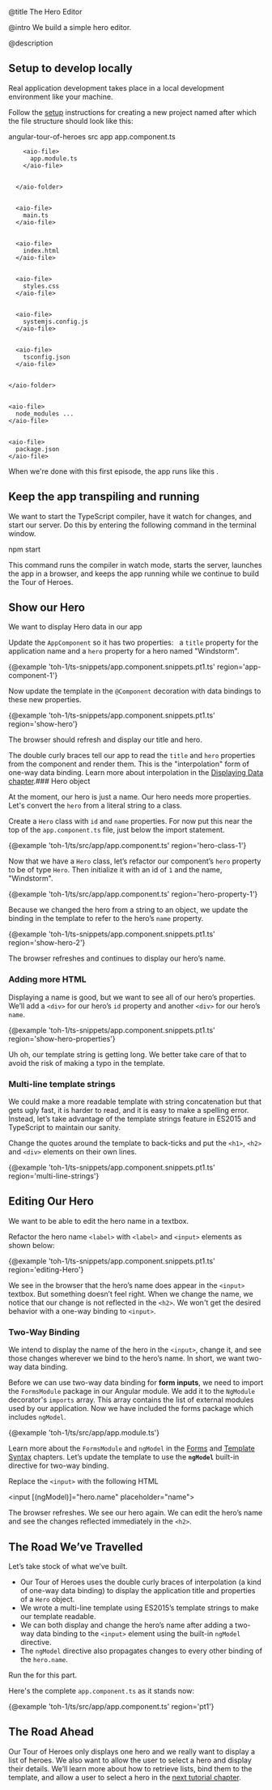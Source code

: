 @title
The Hero Editor

@intro
We build a simple hero editor.

@description
## Setup to develop locally
Real application development takes place in a local development environment like your machine.

Follow the [setup](../guide/setup.html) instructions for creating a new project
named <ngio-ex path="angular-tour-of-heroes"></ngio-ex>
after which the file structure should look like this:

<aio-filetree>

  <aio-folder>
    angular-tour-of-heroes
    <aio-folder>
      src
      <aio-folder>
        app
        <aio-file>
          app.component.ts
        </aio-file>


        <aio-file>
          app.module.ts
        </aio-file>


      </aio-folder>


      <aio-file>
        main.ts
      </aio-file>


      <aio-file>
        index.html
      </aio-file>


      <aio-file>
        styles.css
      </aio-file>


      <aio-file>
        systemjs.config.js
      </aio-file>


      <aio-file>
        tsconfig.json
      </aio-file>


    </aio-folder>


    <aio-file>
      node_modules ... 
    </aio-file>


    <aio-file>
      package.json
    </aio-file>


  </aio-folder>


</aio-filetree>

When we're done with this first episode, the app runs like this <live-example></live-example>.

## Keep the app transpiling and running
We want to start the TypeScript compiler, have it watch for changes, and start our server. 
Do this by entering the following command in the terminal window.


<code-example language="sh" class="code-shell">
  npm start  
    
</code-example>

This command runs the compiler in watch mode, starts the server, launches the app in a browser,
and keeps the app running while we continue to build the Tour of Heroes.

## Show our Hero
We want to display Hero data in our app

Update the `AppComponent` so it has two properties: &nbsp; a `title` property for the application name and a `hero` property
for a hero named "Windstorm".


{@example 'toh-1/ts-snippets/app.component.snippets.pt1.ts' region='app-component-1'}

Now update the template in the `@Component` decoration with data bindings to these new properties.


{@example 'toh-1/ts-snippets/app.component.snippets.pt1.ts' region='show-hero'}

The browser should refresh and display our title and hero.

The double curly braces tell our app to read the `title` and `hero` properties from the component and render them.
This is the "interpolation" form of one-way data binding.
Learn more about interpolation in the [Displaying Data chapter](../guide/displaying-data.html).### Hero object

At the moment, our hero is just a name.  Our hero needs more properties.
Let's convert the `hero` from a literal string to a class.

Create a `Hero` class with `id` and `name` properties.
For now put this near the top of the `app.component.ts` file, just below the import statement.


{@example 'toh-1/ts/src/app/app.component.ts' region='hero-class-1'}

Now that we have a `Hero` class, let’s refactor our component’s `hero` property to be of type `Hero`.
Then initialize it with an id of `1` and the name, "Windstorm".


{@example 'toh-1/ts/src/app/app.component.ts' region='hero-property-1'}

Because we changed the hero from a string to an object,
we update the binding in the template to refer to the hero’s `name` property.


{@example 'toh-1/ts-snippets/app.component.snippets.pt1.ts' region='show-hero-2'}

The browser refreshes and continues to display our hero’s name.

### Adding more HTML
Displaying a name is good, but we want to see all of our hero’s properties.
We’ll add a `<div>` for our hero’s `id` property and another `<div>` for our hero’s `name`.


{@example 'toh-1/ts-snippets/app.component.snippets.pt1.ts' region='show-hero-properties'}

Uh oh, our template string is getting long. We better take care of that to avoid the risk of making a typo in the template.

### Multi-line template strings

We could make a more readable template with string concatenation
but that gets ugly fast, it is harder to read, and
it is easy to make a spelling error. Instead,
let’s take advantage of the template strings feature
in ES2015 and TypeScript to maintain our sanity.

Change the quotes around the template to back-ticks and
put the `<h1>`, `<h2>` and `<div>` elements on their own lines.


{@example 'toh-1/ts-snippets/app.component.snippets.pt1.ts' region='multi-line-strings'}


## Editing Our Hero

We want to be able to edit the hero name in a textbox.

Refactor the hero name `<label>` with `<label>` and `<input>` elements as shown below:


{@example 'toh-1/ts-snippets/app.component.snippets.pt1.ts' region='editing-Hero'}

We see in the browser that the hero’s name does appear in the `<input>` textbox.
But something doesn’t feel right.
When we change the name, we notice that our change
is not reflected in the `<h2>`. We won't get the desired behavior
with a one-way binding to `<input>`.

### Two-Way Binding

We intend to display the name of the hero in the `<input>`, change it,
and see those changes wherever we bind to the hero’s name.
In short, we want two-way data binding.

Before we can use two-way data binding for **form inputs**, we need to import the `FormsModule`
package in our Angular module. We add it to the `NgModule` decorator's `imports` array. This array contains the list
of external modules used by our application.
Now we have included the forms package which includes `ngModel`.


{@example 'toh-1/ts/src/app/app.module.ts'}


Learn more about the `FormsModule` and `ngModel` in the
[Forms](../guide/forms.html#ngModel) and
[Template Syntax](../guide/template-syntax.html#ngModel) chapters.
Let’s update the template to use the  **`ngModel`** built-in directive for two-way binding.

Replace the `<input>` with the following HTML

<code-example language="html">
  &lt;input [(ngModel)]="hero.name" placeholder="name">  
    
</code-example>

The browser refreshes. We see our hero again. We can edit the hero’s name and
see the changes reflected immediately in the `<h2>`.

## The Road We’ve Travelled
Let’s take stock of what we’ve built.

* Our Tour of Heroes uses the double curly braces of interpolation (a kind of one-way data binding)
to display the application title and properties of a `Hero` object.
* We wrote a multi-line template using ES2015’s template strings to make our template readable.
* We can both display and change the hero’s name after adding a two-way data binding to the `<input>` element
using the built-in `ngModel` directive.
* The `ngModel` directive also propagates changes to every other binding of the `hero.name`.

Run the <live-example></live-example> for this part.

Here's the complete `app.component.ts` as it stands now:


{@example 'toh-1/ts/src/app/app.component.ts' region='pt1'}


## The Road Ahead
Our Tour of Heroes only displays one hero and we really want to display a list of heroes.
We also want to allow the user to select a hero and display their details.
We’ll learn more about how to retrieve lists, bind them to the
template, and allow a user to select a hero in the
[next tutorial chapter](./toh-pt2.html).